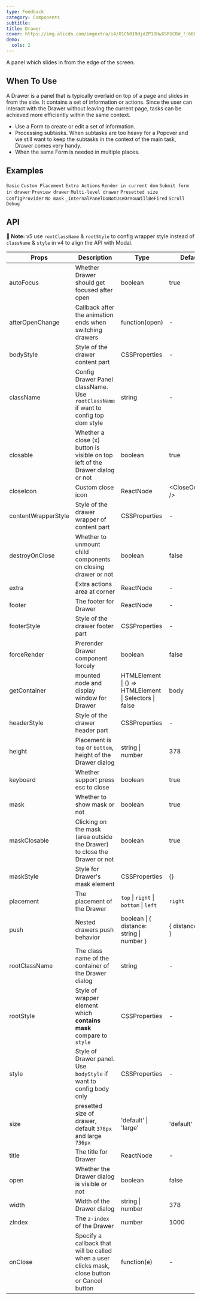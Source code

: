 ```yaml
---
type: Feedback
category: Components
subtitle:
title: Drawer
cover: https://img.alicdn.com/imgextra/i4/O1CN019djdZP1OHwXSRGCOW_!!6000000001681-55-tps-161-117.svg
demo:
  cols: 2
---
```


A panel which slides in from the edge of the screen.

## When To Use

A Drawer is a panel that is typically overlaid on top of a page and slides in from the side. It contains a set of information or actions. Since the user can interact with the Drawer without leaving the current page, tasks can be achieved more efficiently within the same context.

- Use a Form to create or edit a set of information.
- Processing subtasks. When subtasks are too heavy for a Popover and we still want to keep the subtasks in the context of the main task, Drawer comes very handy.
- When the same Form is needed in multiple places.

## Examples

<code src="./demo/basic-right.tsx">Basic</code>
<code src="./demo/placement.tsx">Custom Placement</code>
<code src="./demo/extra.tsx">Extra Actions</code>
<code src="./demo/render-in-current.tsx">Render in current dom</code>
<code src="./demo/form-in-drawer.tsx">Submit form in drawer</code>
<code src="./demo/user-profile.tsx">Preview drawer</code>
<code src="./demo/multi-level-drawer.tsx">Multi-level drawer</code>
<code src="./demo/size.tsx">Presetted size</code>
<code src="./demo/config-provider.tsx">ConfigProvider</code>
<code src="./demo/no-mask.tsx">No mask</code>
<code src="./demo/render-panel.tsx">\_InternalPanelDoNotUseOrYouWillBeFired</code>
<code src="./demo/scroll-debug.tsx">Scroll Debug</code>

## API

**🚨 Note:** v5 use `rootClassName` & `rootStyle` to config wrapper style instead of `className` & `style` in v4 to align the API with Modal.

| Props               | Description                                                                                   | Type                                                   | Default              | Version |
| ------------------- | --------------------------------------------------------------------------------------------- | ------------------------------------------------------ | -------------------- | ------- |
| autoFocus           | Whether Drawer should get focused after open                                                  | boolean                                                | true                 | 4.17.0  |
| afterOpenChange     | Callback after the animation ends when switching drawers                                      | function(open)                                         | -                    |         |
| bodyStyle           | Style of the drawer content part                                                              | CSSProperties                                          | -                    |         |
| className           | Config Drawer Panel className. Use `rootClassName` if want to config top dom style            | string                                                 | -                    |         |
| closable            | Whether a close (x) button is visible on top left of the Drawer dialog or not                 | boolean                                                | true                 |         |
| closeIcon           | Custom close icon                                                                             | ReactNode                                              | &lt;CloseOutlined /> |         |
| contentWrapperStyle | Style of the drawer wrapper of content part                                                   | CSSProperties                                          | -                    |         |
| destroyOnClose      | Whether to unmount child components on closing drawer or not                                  | boolean                                                | false                |         |
| extra               | Extra actions area at corner                                                                  | ReactNode                                              | -                    | 4.17.0  |
| footer              | The footer for Drawer                                                                         | ReactNode                                              | -                    |         |
| footerStyle         | Style of the drawer footer part                                                               | CSSProperties                                          | -                    |         |
| forceRender         | Prerender Drawer component forcely                                                            | boolean                                                | false                |         |
| getContainer        | mounted node and display window for Drawer                                                    | HTMLElement \| () => HTMLElement \| Selectors \| false | body                 |         |
| headerStyle         | Style of the drawer header part                                                               | CSSProperties                                          | -                    |         |
| height              | Placement is `top` or `bottom`, height of the Drawer dialog                                   | string \| number                                       | 378                  |         |
| keyboard            | Whether support press esc to close                                                            | boolean                                                | true                 |         |
| mask                | Whether to show mask or not                                                                   | boolean                                                | true                 |         |
| maskClosable        | Clicking on the mask (area outside the Drawer) to close the Drawer or not                     | boolean                                                | true                 |         |
| maskStyle           | Style for Drawer's mask element                                                               | CSSProperties                                          | {}                   |         |
| placement           | The placement of the Drawer                                                                   | `top` \| `right` \| `bottom` \| `left`                 | `right`              |         |
| push                | Nested drawers push behavior                                                                  | boolean \| { distance: string \| number }              | { distance: 180 }    | 4.5.0+  |
| rootClassName       | The class name of the container of the Drawer dialog                                          | string                                                 | -                    |         |
| rootStyle           | Style of wrapper element which **contains mask** compare to `style`                           | CSSProperties                                          | -                    |         |
| style               | Style of Drawer panel. Use `bodyStyle` if want to config body only                            | CSSProperties                                          | -                    |         |
| size                | presetted size of drawer, default `378px` and large `736px`                                   | 'default' \| 'large'                                   | 'default'            | 4.17.0  |
| title               | The title for Drawer                                                                          | ReactNode                                              | -                    |         |
| open                | Whether the Drawer dialog is visible or not                                                   | boolean                                                | false                |         |
| width               | Width of the Drawer dialog                                                                    | string \| number                                       | 378                  |         |
| zIndex              | The `z-index` of the Drawer                                                                   | number                                                 | 1000                 |         |
| onClose             | Specify a callback that will be called when a user clicks mask, close button or Cancel button | function(e)                                            | -                    |         |
